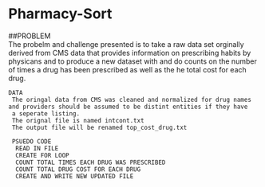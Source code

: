# Pharmacy-Sort

##PROBLEM  
	 The probelm and challenge presented is to take a raw data set orginally derived from CMS data that provides information 
	 on prescribing habits by physicans and to produce a new dataset with and do counts on the number of times a drug has been prescribed 
	 as well as the he total cost for each drug.
	

	 
	DATA 
	 The oringal data from CMS was cleaned and normalized for drug names and providers should be assumed to be distint entities if they have 
	 a seperate listing.
	 The orignal file is named intcont.txt 
	 The output file will be renamed top_cost_drug.txt
	 
	 PSUEDO CODE 
	  READ IN FILE 
	  CREATE FOR LOOP
	  COUNT TOTAL TIMES EACH DRUG WAS PRESCRIBED
	  COUNT TOTAL DRUG COST FOR EACH DRUG
	  CREATE AND WRITE NEW UPDATED FILE

